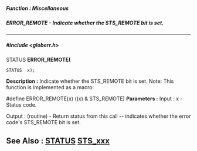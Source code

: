 ##### Function : Miscellaneous
##### ERROR_REMOTE - Indicate whether the STS_REMOTE bit is set.
---
##### #include <globerr.h>
STATUS **ERROR_REMOTE(**

	STATUS  x);
**Description :**
Indicate whether the STS_REMOTE bit is set.
Note: This function is implemented as a macro:

#define ERROR_REMOTE(x) ((x) & STS_REMOTE)
**Parameters :**
Input :
x  -  Status code.

Output :
(routine)  -  Return status from this call -- indicates whether the error code's STS_REMOTE bit is set.


**See Also :**
[STATUS](D:/md_files/STATUS.md)
[STS_xxx](D:/md_files/STS_xxx.md)
---
